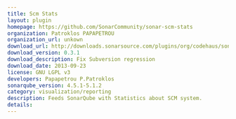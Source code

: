 ```yaml
---
title: Scm Stats
layout: plugin
homepage: https://github.com/SonarCommunity/sonar-scm-stats
organization: Patroklos PAPAPETROU
organization_url: unkown
download_url: http://downloads.sonarsource.com/plugins/org/codehaus/sonar-plugins/sonar-scm-stats-plugin/0.3.1/sonar-scm-stats-plugin-0.3.1.jar
download_version: 0.3.1
download_description: Fix Subversion regression
download_date: 2013-09-23
license: GNU LGPL v3
developers: Papapetrou P.Patroklos
sonarqube_version: 4.5.1-5.1.2
category: visualization/reporting
description: Feeds SonarQube with Statistics about SCM system.
details: 
---
```

